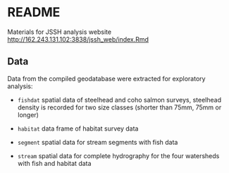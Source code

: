 # README

Materials for JSSH analysis website http://162.243.131.102:3838/jssh_web/index.Rmd

## Data

Data from the compiled geodatabase were extracted for exploratory analysis:

* `fishdat` spatial data of steelhead and coho salmon surveys, steelhead density is recorded for two size classes (shorter than 75mm, 75mm or longer)

* `habitat` data frame of habitat survey data

* `segment` spatial data for stream segments with fish data

* `stream` spatial data for complete hydrography for the four watersheds with fish and habitat data
